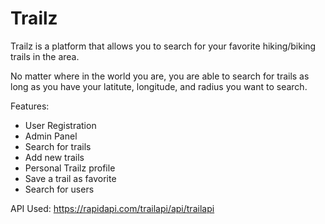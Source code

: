 # Trailz

Trailz is a platform that allows you to search for your favorite hiking/biking trails in the area. 

No matter where in the world you are, you are able to search for trails as long as you have your latitute, longitude, and radius you want to search. 

Features:
- User Registration
- Admin Panel
- Search for trails
- Add new trails
- Personal Trailz profile
- Save a trail as favorite
- Search for users

API Used: https://rapidapi.com/trailapi/api/trailapi
